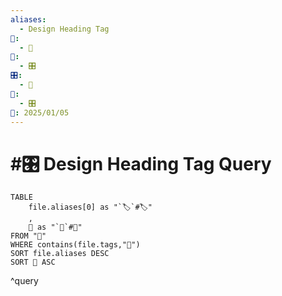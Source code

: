 ```yaml
---
aliases:
  - Design Heading Tag
📁:
  - 🔢
🔢:
  - 🎛️
🎛️:
  - 🎨
🔀:
  - 🎛️
📅: 2025/01/05
---
```

# #🎛️ Design Heading Tag Query

```dataview
TABLE 
	file.aliases[0] as "`🏷️`#🏷️"
	,
	📁 as "`📁`#📁"
FROM "📁"
WHERE contains(file.tags,"🎨")
SORT file.aliases DESC
SORT 📁 ASC
```

^query